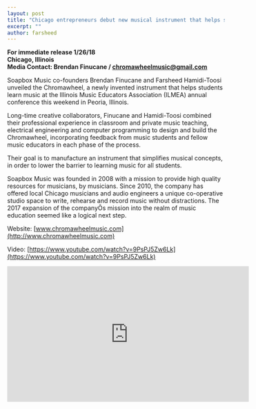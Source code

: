 ```yaml
---
layout: post
title: "Chicago entrepreneurs debut new musical instrument that helps students learn music"
excerpt: ""
author: farsheed
---
```


**For immediate release 1/26/18**  
**Chicago, Illinois**  
**Media Contact: Brendan Finucane / chromawheelmusic@gmail.com**

Soapbox Music co-founders Brendan Finucane and Farsheed Hamidi-Toosi unveiled the Chromawheel, a newly invented instrument that helps students learn music at the Illinois Music Educators Association (ILMEA) annual conference this weekend in Peoria, Illinois.

Long-time creative collaborators, Finucane and Hamidi-Toosi combined their professional experience in classroom and private music teaching, electrical engineering and computer programming to design and build the Chromawheel, incorporating feedback from music students and fellow music educators in each phase of the process.

Their goal is to manufacture an instrument that simplifies musical concepts, in order to lower the barrier to learning music for all students.

Soapbox Music was founded in 2008 with a mission to provide high quality resources for musicians, by musicians. Since 2010, the company has offered local Chicago musicians and audio engineers a unique co-operative studio space to write, rehearse and record music without distractions. The 2017 expansion of the companyÕs mission into the realm of music education seemed like a logical next step.

Website: [www.chromawheelmusic.com](http://www.chromawheelmusic.com)

Video: [https://www.youtube.com/watch?v=9PsPJ5Zw6Lk](https://www.youtube.com/watch?v=9PsPJ5Zw6Lk)

<iframe width="560" height="315" src="https://www.youtube.com/embed/9PsPJ5Zw6Lk" frameborder="0" allow="autoplay; encrypted-media" allowfullscreen></iframe>

